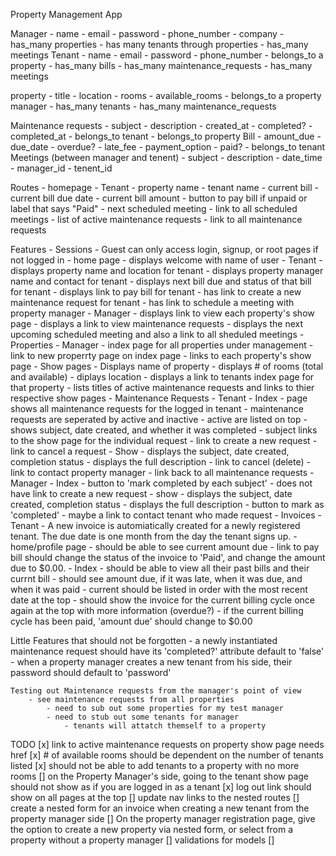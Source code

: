 Property Management App

Manager
	- name
	- email
	- password
	- phone_number
	- company
	- has_many properties
	- has many tenants through properties
	- has_many meetings
Tenant
	- name
	- email
	- password
	- phone_number
	- belongs_to a property
	- has_many bills
	- has_many maintenance_requests
	- has_many meetings

property
	- title
	- location
	- rooms
	- available_rooms
	- belongs_to a property manager
	- has_many tenants
	- has_many maintenance_requests
<!-- account
	- manager_id
	- tenent_id
	- property_id
	- bills
	- service_requests -->
Maintenance requests
	- subject
	- description
	- created_at
	- completed?
	- completed_at
	- belongs_to tenant
	- belongs_to property
Bill
	- amount_due
	- due_date
	- overdue?
	- late_fee
	- payment_option
	- paid?
	- belongs_to tenant
Meetings (between manager and tenent)
	- subject
	- description
	- date_time
	- manager_id
	- tenent_id

Routes
	- homepage - Tenant
		- property name
		- tenant name
		- current bill
			- current bill due date 
			- current bill amount
			- button to pay bill if unpaid or label that says "Paid"
		- next scheduled meeting
			- link to all scheduled meetings
		- list of active maintenance requests
			- link to all maintenance requests


Features
	- Sessions
		- Guest can only access login, signup, or root pages if not logged in
	- home page
		- displays welcome with name of user
		- Tenant
			- displays property name and location for tenant
			- displays property manager name and contact for tenant
			- displays next bill due and status of that bill for tenant
			- displays link to pay bill for tenant
			- has link to create a new maintenance request for tenant
			- has link to schedule a meeting with property manager
		- Manager
			- displays link to view each property's show page
			- displays a link to view maintenance requests
			- displays the next upcoming scheduled meeting and also a link to all sheduled meetings
	- Properties
	 	- Manager
		 	- index page for all properties under management
		 	- link to new properrty page on index page
		 	- links to each property's show page
	 	- Show pages
	 		- Displays name of property
	 		- displays # of rooms (total and available)
	 		- diplays location
	 		- displays a link to tenants index page for that property
	 		- lists titles of active maintenance requests and links to thier respective show pages
	- Maintenance Requests
		- Tenant
			- Index
			 	- page shows all maintenance requests for the logged in tenant
				- maintenance requests are seperated by active and inactive
				- active are listed on top
				- shows subject, date created, and whether it was completed
				- subject links to the show page for the individual request
				- link to create a new request
				- link to cancel a request
			- Show
				- displays the subject, date created, completion status
				- displays the full description
				- link to cancel (delete)
				- link to contact property manager
				- link back to all maintenance requests
		-	Manager
			- Index
				- button to 'mark completed by each subject'
				- does not have link to create a new request
			- show
				- displays the subject, date created, completion status
				- displays the full description
				- button to mark as 'completed'
				- maybe a link to contact tenant who made request
	- Invoices
		- Tenant
			- A new invoice is automiatically created for a newly registered tenant. The due date is one month from the day the tenant signs up.
			- home/profile page
				- should be able to see current amount due
				- link to pay bill should change the status of the invoice to 'Paid', and change the amount due to $0.00.
			- Index
				- should be able to view all their past bills and their currnt bill
				- should see amount due, if it was late, when it was due, and when it was paid
				- current should be listed in order with the most recent date at the top
				- should show the invoice for the current billing cycle once again at the top with more information (overdue?)
				- if the current billing cycle has been paid, 'amount due' should change to $0.00



Little Features that should not be forgotten
	- a newly instantiated maintenance request should have its 'completed?' attribute default to 'false'
	- when a property manager creates a new tenant from his side, their password should default to 'password'


	Testing out Maintenance requests from the manager's point of view
		- see maintenance requests from all properties
			- need to sub out some properties for my test manager
			- need to stub out some tenants for manager
				- tenants will attatch themself to a property

TODO
	[x] link to active maintenance requests on property show page needs href
	[x] # of available rooms should be dependent on the number of tenants listed
	[x] should not be able to add tenants to a property with no more rooms 
	[] on the Property Manager's side, going to the tenant show page should not show as if you are logged in as a tenant
	[x] log out link should show on all pages at the top
	[] update nav links to the nested routes
	[] create a nested form for an invoice when creating a new tenant from the property manager side
	[] On the property manager registration page, give the option to create a new property via nested form, or select from a property without a property manager
	[] validations for models
	[] 


